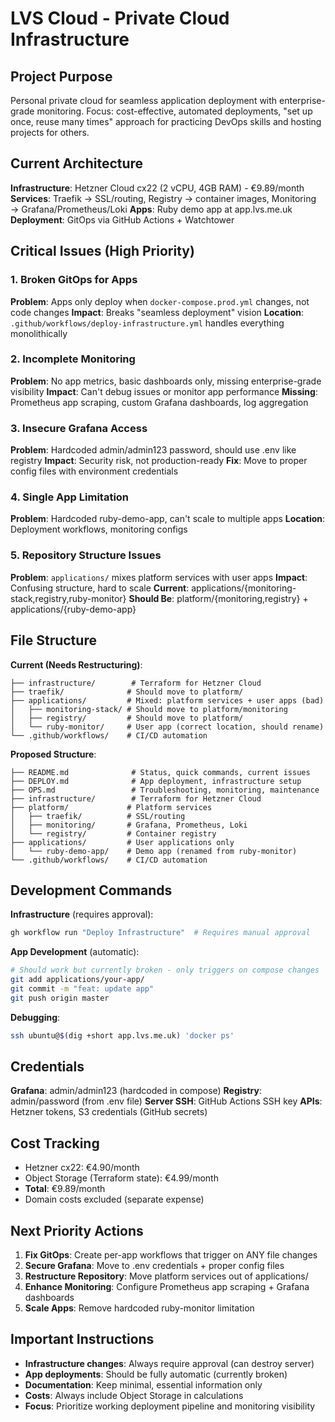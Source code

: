 # LVS Cloud - Private Cloud Infrastructure

## Project Purpose

Personal private cloud for seamless application deployment with enterprise-grade monitoring. Focus: cost-effective, automated deployments, "set up once, reuse many times" approach for practicing DevOps skills and hosting projects for others.

## Current Architecture

**Infrastructure**: Hetzner Cloud cx22 (2 vCPU, 4GB RAM) - €9.89/month
**Services**: Traefik → SSL/routing, Registry → container images, Monitoring → Grafana/Prometheus/Loki
**Apps**: Ruby demo app at app.lvs.me.uk
**Deployment**: GitOps via GitHub Actions + Watchtower

## Critical Issues (High Priority)

### 1. Broken GitOps for Apps
**Problem**: Apps only deploy when `docker-compose.prod.yml` changes, not code changes
**Impact**: Breaks "seamless deployment" vision
**Location**: `.github/workflows/deploy-infrastructure.yml` handles everything monolithically

### 2. Incomplete Monitoring
**Problem**: No app metrics, basic dashboards only, missing enterprise-grade visibility
**Impact**: Can't debug issues or monitor app performance
**Missing**: Prometheus app scraping, custom Grafana dashboards, log aggregation

### 3. Insecure Grafana Access
**Problem**: Hardcoded admin/admin123 password, should use .env like registry
**Impact**: Security risk, not production-ready
**Fix**: Move to proper config files with environment credentials

### 4. Single App Limitation
**Problem**: Hardcoded ruby-demo-app, can't scale to multiple apps
**Location**: Deployment workflows, monitoring configs

### 5. Repository Structure Issues
**Problem**: `applications/` mixes platform services with user apps
**Impact**: Confusing structure, hard to scale
**Current**: applications/{monitoring-stack,registry,ruby-monitor}
**Should Be**: platform/{monitoring,registry} + applications/{ruby-demo-app}

## File Structure

**Current (Needs Restructuring)**:
```
├── infrastructure/        # Terraform for Hetzner Cloud
├── traefik/              # Should move to platform/
├── applications/         # Mixed: platform services + user apps (bad)
│   ├── monitoring-stack/ # Should move to platform/monitoring
│   ├── registry/         # Should move to platform/
│   └── ruby-monitor/     # User app (correct location, should rename)
└── .github/workflows/    # CI/CD automation
```

**Proposed Structure**:
```
├── README.md              # Status, quick commands, current issues
├── DEPLOY.md              # App deployment, infrastructure setup
├── OPS.md                 # Troubleshooting, monitoring, maintenance
├── infrastructure/        # Terraform for Hetzner Cloud
├── platform/             # Platform services
│   ├── traefik/          # SSL/routing
│   ├── monitoring/       # Grafana, Prometheus, Loki
│   └── registry/         # Container registry
├── applications/         # User applications only
│   └── ruby-demo-app/    # Demo app (renamed from ruby-monitor)
└── .github/workflows/    # CI/CD automation
```

## Development Commands

**Infrastructure** (requires approval):
```bash
gh workflow run "Deploy Infrastructure"  # Requires manual approval
```

**App Development** (automatic):
```bash
# Should work but currently broken - only triggers on compose changes
git add applications/your-app/
git commit -m "feat: update app"
git push origin master
```

**Debugging**:
```bash
ssh ubuntu@$(dig +short app.lvs.me.uk) 'docker ps'
```

## Credentials

**Grafana**: admin/admin123 (hardcoded in compose)
**Registry**: admin/password (from .env file)
**Server SSH**: GitHub Actions SSH key
**APIs**: Hetzner tokens, S3 credentials (GitHub secrets)

## Cost Tracking

- Hetzner cx22: €4.90/month
- Object Storage (Terraform state): €4.99/month
- **Total**: €9.89/month
- Domain costs excluded (separate expense)

## Next Priority Actions

1. **Fix GitOps**: Create per-app workflows that trigger on ANY file changes
2. **Secure Grafana**: Move to .env credentials + proper config files
3. **Restructure Repository**: Move platform services out of applications/
4. **Enhance Monitoring**: Configure Prometheus app scraping + Grafana dashboards
5. **Scale Apps**: Remove hardcoded ruby-monitor limitation

## Important Instructions

- **Infrastructure changes**: Always require approval (can destroy server)
- **App deployments**: Should be fully automatic (currently broken)
- **Documentation**: Keep minimal, essential information only
- **Costs**: Always include Object Storage in calculations
- **Focus**: Prioritize working deployment pipeline and monitoring visibility
